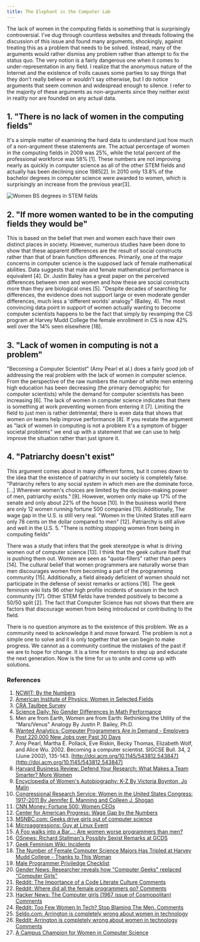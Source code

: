 ```yaml
---
title: The Elephant in the Computer Lab
---
```


The lack of women in the computing fields is something that is surprisingly controversial. I've dug through countless websites and threads following the discussion of this issue and found many arguments, shockingly, against treating this as a problem that needs to be solved. Instead, many of the arguments would rather dismiss any problem rather than attempt to fix the status quo. The very notion is a fairly dangerous one when it comes to under-representation in any field. I realize that the anonymous nature of the Internet and the existence of trolls causes some parties to say things that they don't really believe or wouldn't say otherwise, but I do notice arguments that seem common and widespread enough to silence. I refer to the majority of these arguments as non-arguments since they neither exist in reality nor are founded on any actual data.

## 1. "There is no lack of women in the computing fields" 

It's a simple matter of examining the hard data to understand just how much of a non-argument these statements are. The actual percentage of women in the computing fields in 2009 was 25%, while the total percent of the professional workforce was 58% [1]. These numbers are not improving nearly as quickly in computer science as all of the other STEM fields and actually has been declining since 1985[2]. In 2010 only 13.8% of the bachelor degrees in computer science were awarded to women, which is surprisingly an increase from the previous year[3].

![Women BS degrees in STEM fields](degrees.png)

## 2. "If more women wanted to be in the computing fields they would be" 

This is based on the belief that men and women each have their own distinct places in society. However, numerous studies have been done to show that these apparent differences are the result of social constructs rather than that of brain function differences. Primarily, one of the major concerns in computer science is the supposed lack of female mathematical abilities. Data suggests that male and female mathematical performance is equivalent [4]. Dr. Justin Baley has a great paper on the perceived differences between men and women and how these are social constructs more than they are biological ones [5]. "Despite decades of searching for differences, the evidence does not support large or even moderate gender differences, much less a 'different worlds' analogy" (Bailey, 4). The most convincing data point in support of women actually wanting to become computer scientists happens to be the fact that simply by revamping the CS program at Harvey Mudd College the female enrollment in CS is now 42% well over the 14% seen elsewhere [18]. 

## 3. "Lack of women in computing is not a problem" 

"Becoming a Computer Scientist" (Amy Pearl et al.) does a fairly good job of addressing the real problem with the lack of women in computer science. From the perspective of the raw numbers the number of white men entering high education has been decreasing (the primary demographic for computer scientists) while the demand for computer scientists has been increasing [6]. The lack of women in computer science indicates that there is something at work preventing women from entering it [7]. Limiting the field to just men is rather detrimental; there is even data that shows that women on teams help improve performance [8]. If you restate the argument as "lack of women in computing is not a problem it's a symptom of bigger societal problems" we end up with a statement that we can use to help improve the situation rather than just ignore it.

## 4. "Patriarchy doesn't exist" 

This argument comes about in many different forms, but it comes down to the idea that the existence of patriarchy in our society is completely false. "Patriarchy refers to any social system in which men are the dominate force. [...] Wherever women's choices are limited by the decision-making power of men, patriarchy exists." [9]. However, women only make up 17% of the senate and only about 22% of the house [10]. In the business world there are only 12 women running fortune 500 companies [11]. Additionally, The wage gap in the U.S. is still very real. "Women in the United States still earn only 78 cents on the dollar compared to men" [12]. Patriarchy is still alive and well in the U.S.
5. "There is nothing stopping women from being in computing fields" 

There was a study that infers that the geek stereotype is what is driving women out of computer science [13]. I think that the geek culture itself that is pushing them out. Women are seen as "quota-fillers" rather than peers [14]. The cultural belief that women programmers are naturally worse than men discourages women from becoming a part of the programming community [15]. Additionally, a field already deficient of women should not participate in the defense of sexist remarks or actions [16]. The geek feminism wiki lists 96 other high profile incidents of sexism in the tech community [17]. Other STEM fields have trended positively to become a 50/50 split [2]. The fact that Computer Science has not shows that there are factors that discourage women from being introduced or contributing to the field.

There is no question anymore as to the existence of this problem. We as a community need to acknowledge it and move forward. The problem is not a simple one to solve and it is only together that we can begin to make progress. We cannot as a community continue the mistakes of the past if we are to hope for change. It is a time for mentors to step up and educate the next generation. Now is the time for us to unite and come up with solutions.

### References

1. [NCWIT: By the Numbers](http://ncwit.org/pdf/BytheNumbers09.pdf)
2. [American Institute of Physics: Women in Selected Fields](http://www.aip.org/statistics/trends/reports/spring07a.pdf)
3. [CRA Taulbee Survey](http://www.cra.org/resources/taulbee/)
4. [Science Daily: No Gender Differences In Math Performance](http://www.sciencedaily.com/releases/2008/07/080724192258.htm)
5. Men are from Earth, Women are from Earth: Rethinking the Utility of the "Mars/Venus" Analogy By Justin P. Bailey, Ph.D.
6. [Wanted Analytics: Computer Programmers Are in Demand - Employers Post 220,000 New Jobs over Past 30 Days](http://www.wantedanalytics.com/insight/2011/05/24/computer-programmers-are-in-demand-employers-post-220000-new-jobs-over-past-30-days-4/)
7. Amy Pearl, Martha E. Pollack, Eve Riskin, Becky Thomas, Elizabeth Wolf, and Alice Wu. 2002. Becoming a computer scientist. SIGCSE Bull. 34, 2 (June 2002), 135-143. [http://doi.acm.org/10.1145/543812.543847](http://doi.acm.org/10.1145/543812.543847)
8. [Harvard Business Review: Defend Your Research: What Makes a Team Smarter? More Women](http://hbr.org/2011/06/defend-your-research-what-makes-a-team-smarter-more-women/sb1)
9. [Encyclopedia of Women's Autobiography: K-Z By Victoria Boynton, Jo Malin](http://books.google.com/books?id=W0pRCki6Jn8C&pg=PA453#v=onepage&q&f=false)
10. [Congressional Research Service: Women in the United States Congress: 1917-2011 By Jennifer E. Manning and Colleen J. Shogan](http://www.google.com/url?sa=t&source=web&cd=3&sqi=2&ved=0CDIQFjAC&url=http%3A%2F%2Fwww.senate.gov%2FCRSReports%2Fcrs-publish.cfm%3Fpid%3D%25270E%252C*PLS%253D%2522%2540%2520%2520%250A&rct=j&q=percent%20women%20in%20congress&ei=lk5DTtC5F4XMgQfj_uiiCQ&usg=AFQjCNF_MgY0fWJbE3xu0Dh26ueEv3Z7Aw&sig2=-OxKwP2VTUZTBWkL39UX7A&cad=rja)
11. [CNN Money: Fortune 500: Women CEOs](http://money.cnn.com/magazines/fortune/fortune500/2011/womenceos/)
12. [Center for American Progress: Wage Gap by the Numbers](http://www.americanprogress.org/issues/2009/01/wage_gap_numbers.html)
13. [MSNBC.com: Geeks drive girls out of computer science](http://www.msnbc.msn.com/id/34437233/#.TkrjGYKAJlN)
14. [Microaggressions: Guy at Linux Event](http://microaggressions.com/post/7984048529/guy-at-linux-event-where-do-you-work-me-large)
15. [A Foo walks into a Bar...: Are women worse programmers than men?](http://coldattic.info/shvedsky/pro/blogs/a-foo-walks-into-a-bar/posts/33)
16. [OSnews: Richard Stallman's Possibly Sexist Remarks at GCDS](http://www.osnews.com/comments/21803)
17. [Geek Feminism Wiki: Incidents](http://geekfeminism.wikia.com/wiki/Category:Incidents)
18. [The Number of Female Computer Science Majors Has Tripled at Harvey Mudd College - Thanks to This Woman](http://www.themarysue.com/maria-klawe-harvey-mudd/)
19. [Male Programmer Priviledge Checklist](http://geekfeminism.wikia.com/wiki/Male_Programmer_Privilege_Checklist)
20. [Gender News: Researcher reveals how "Computer Geeks" replaced "Computer Girls"](http://www.stanford.edu/group/gender/cgi-bin/wordpressblog/2011/06/researcher-reveals-how-computer-geeks-replaced-computer-girls/)
21. [Reddit: The Importance of a Code Literate Culture Comments](http://www.reddit.com/r/programming/comments/ip0k9/the_importance_of_a_code_literate_culture/)
22. [Reddit: Where did all the female programmers go? Comments](http://www.reddit.com/r/programming/comments/j0g88/where_did_all_the_female_programmers_go/)
23. [Hacker News: The Computer girls (1967 issue of Cosmopolitan) Comments](http://news.ycombinator.com/item?id=2825920)
24. [Reddit: Too Few Women In Tech? Stop Blaming The Men. Comments](http://www.reddit.com/r/programming/comments/d6u9m/too_few_women_in_tech_stop_blaming_the_men/)
25. [Seldo.com: Arrington is completely wrong about women in technology](http://seldo.com/weblog/2010/08/29/arrington_is_completely_wrong_about_women_in_technology)
26. [Reddit: Arrington is completely wrong about women in technology Comments](http://www.reddit.com/r/programming/comments/d6z9q/arrington_is_completely_wrong_about_women_in/)
27. [A Campus Champion for Women in Computer Science](http://www.businessweek.com/magazine/a-campus-champion-for-women-in-computer-science-09222011.html)
